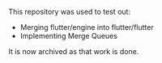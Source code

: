 This repository was used to test out:
* Merging flutter/engine into flutter/flutter
* Implementing Merge Queues

It is now archived as that work is done.
